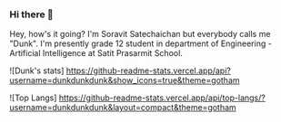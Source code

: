 ### Hi there 👋

<!--
**dunkdunkdunk/dunkdunkdunk** is a ✨ _special_ ✨ repository because its `README.md` (this file) appears on your GitHub profile.

Here are some ideas to get you started:

- 🔭 I’m currently working on ...
- 🌱 I’m currently learning ...
- 👯 I’m looking to collaborate on ...
- 🤔 I’m looking for help with ...
- 💬 Ask me about ...
- 📫 How to reach me: ...
- 😄 Pronouns: ...
- ⚡ Fun fact: ...
-->
Hey, how's it going? I'm Soravit Satechaichan but everybody calls me "Dunk". I'm presently grade 12 student in department of Engineering - Artificial Intelligence at Satit Prasarmit School.

![Dunk's stats] https://github-readme-stats.vercel.app/api?username=dunkdunkdunk&show_icons=true&theme=gotham

![Top Langs] https://github-readme-stats.vercel.app/api/top-langs/?username=dunkdunkdunk&layout=compact&theme=gotham
